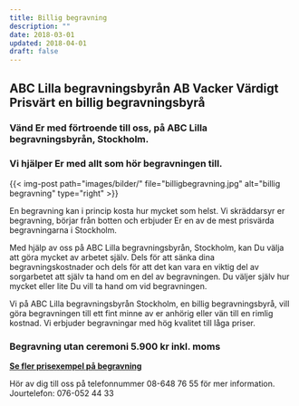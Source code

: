 ```yaml
---
title: Billig begravning
description: ""
date: 2018-03-01
updated: 2018-04-01
draft: false
---
```



## ABC Lilla begravningsbyrån AB Vacker Värdigt Prisvärt en billig begravningsbyrå
### Vänd Er med förtroende till oss, på ABC Lilla begravningsbyrån, Stockholm.
 
### Vi hjälper Er med allt som hör begravningen till.

{{< img-post
    path="images/bilder/" file="billigbegravning.jpg"
    alt="billig begravning" type="right" >}}

En begravning kan i princip kosta hur mycket som helst. Vi skräddarsyr er begravning, börjar från botten och erbjuder Er en av de mest prisvärda begravningarna i Stockholm.

Med hjälp av oss på ABC Lilla begravningsbyrån, Stockholm, kan Du välja att göra mycket av arbetet själv. Dels för att sänka dina begravningskostnader och dels för att det kan vara en viktig del av sorgarbetet att själv ta hand om en del av begravningen. Du väljer själv hur mycket eller lite Du vill ta hand om vid begravningen.

Vi på ABC Lilla begravningsbyrån Stockholm, en billig begravningsbyrå, vill göra begravningen till ett fint minne av er anhörig eller vän till en rimlig kostnad. Vi erbjuder begravningar med hög kvalitet till låga priser.

### Begravning utan ceremoni 5.900 kr inkl. moms

**[Se fler prisexempel på begravning][1]**

Hör av dig till oss på telefonnummer 08-648 76 55 för mer information. Jourtelefon: 076-052 44 33


  [1]: priser
